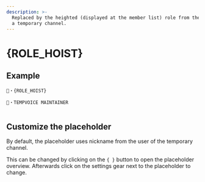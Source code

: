 ```yaml
---
description: >-
  Replaced by the heighted (displayed at the member list) role from the owner of
  a temporary channel.
---
```


# {ROLE\_HOIST}

## Example

```
🐻・{ROLE_HOIST}
```

```
🐻・TEMPVOICE MAINTAINER
```

<figure><img src="../../.gitbook/assets/Screenshot 2024-11-16 180652.png" alt=""><figcaption></figcaption></figure>

## Customize the placeholder

By default, the placeholder uses nickname from the user of the temporary channel.

This can be changed by clicking on the `{ }` button to open the placeholder overview. Afterwards click on the settings gear next to the placeholder to change.

<figure><img src="../../.gitbook/assets/image (2).png" alt=""><figcaption></figcaption></figure>
